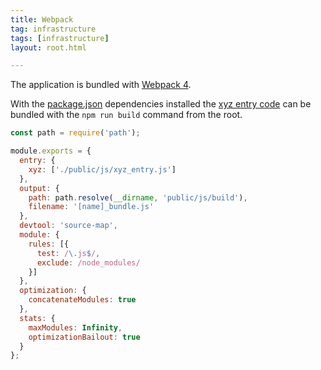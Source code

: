 ```yaml
---
title: Webpack
tag: infrastructure
tags: [infrastructure]
layout: root.html

---
```


The application is bundled with [Webpack 4](https://webpack.js.org).

With the [package.json](https://github.com/GEOLYTIX/xyz/blob/master/package.json) dependencies installed the [xyz entry code](https://github.com/GEOLYTIX/xyz/blob/master/public/js/xyz_entry.js) can be bundled with the `npm run build` command from the root.

```javascript
const path = require('path');

module.exports = {
  entry: {
    xyz: ['./public/js/xyz_entry.js']
  },
  output: {
    path: path.resolve(__dirname, 'public/js/build'),
    filename: '[name]_bundle.js'
  },
  devtool: 'source-map',
  module: {
    rules: [{
      test: /\.js$/,
      exclude: /node_modules/
    }]
  },
  optimization: {
    concatenateModules: true
  },
  stats: {
    maxModules: Infinity,
    optimizationBailout: true
  }
};
```